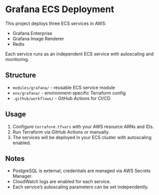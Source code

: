 # Grafana ECS Deployment

This project deploys three ECS services in AWS:

- Grafana Enterprise
- Grafana Image Renderer
- Redis

Each service runs as an independent ECS service with autoscaling and monitoring.

## Structure

- `modules/grafana/` - reusable ECS service module
- `env/grafana/` - environment-specific Terraform config
- `.github/workflows/` - GitHub Actions for CI/CD

## Usage

1. Configure `terraform.tfvars` with your AWS resource ARNs and IDs.
2. Run Terraform via GitHub Actions or manually.
3. The services will be deployed in your ECS cluster with autoscaling enabled.

## Notes

- PostgreSQL is external; credentials are managed via AWS Secrets Manager.
- CloudWatch logs are enabled for each service.
- Each service’s autoscaling parameters can be set independently.

